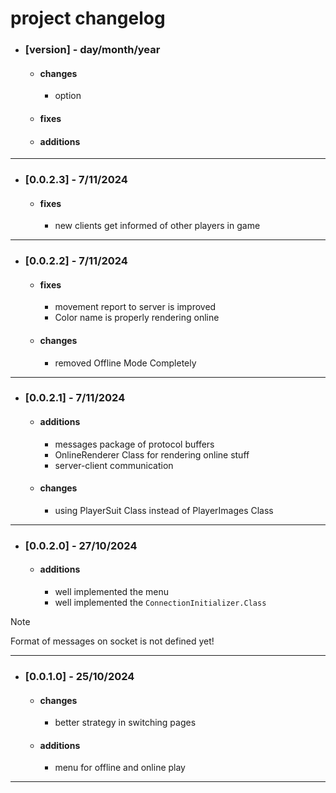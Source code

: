 # project changelog

- ### [version] - day/month/year
  - #### changes
    - option
  - #### fixes
  - #### additions

- - -
- ### [0.0.2.3] - 7/11/2024
  - #### fixes
    - new clients get informed of other players in game
- - -
- ### [0.0.2.2] - 7/11/2024
  - #### fixes
    - movement report to server is improved
    - Color name is properly rendering online
  - #### changes
    - removed Offline Mode Completely
- - -
- ### [0.0.2.1] - 7/11/2024
  - #### additions
    - messages package of protocol buffers
    - OnlineRenderer Class for rendering online stuff
    - server-client communication
  - #### changes
    - using PlayerSuit Class instead of PlayerImages Class
- - - 
- ### [0.0.2.0] - 27/10/2024
  - #### additions
    - well implemented the menu
    - well implemented the `ConnectionInitializer.Class`
> [!NOTE]
> Format of messages on socket is not defined yet!
- - - 
- ### [0.0.1.0] - 25/10/2024
  - #### changes
    - better strategy in switching pages
  - #### additions
    - menu for offline and online play
- - -
